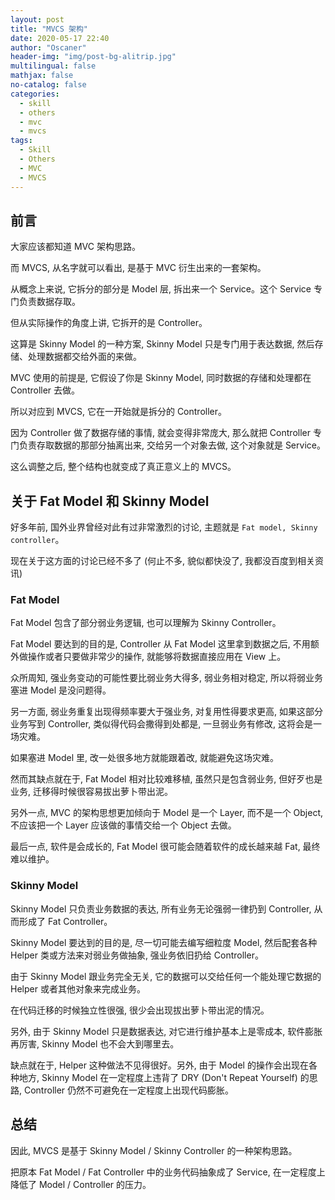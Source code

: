 ```yaml
---
layout: post
title: "MVCS 架构"
date: 2020-05-17 22:40
author: "Oscaner"
header-img: "img/post-bg-alitrip.jpg"
multilingual: false
mathjax: false
no-catalog: false
categories:
  - skill
  - others
  - mvc
  - mvcs
tags:
  - Skill
  - Others
  - MVC
  - MVCS
---
```


## 前言

大家应该都知道 MVC 架构思路。

而 MVCS, 从名字就可以看出, 是基于 MVC 衍生出来的一套架构。

从概念上来说, 它拆分的部分是 Model 层, 拆出来一个 Service。这个 Service 专门负责数据存取。

但从实际操作的角度上讲, 它拆开的是 Controller。

这算是 Skinny Model 的一种方案, Skinny Model 只是专门用于表达数据, 然后存储、处理数据都交给外面的来做。

MVC 使用的前提是, 它假设了你是 Skinny Model, 同时数据的存储和处理都在 Controller 去做。

所以对应到 MVCS, 它在一开始就是拆分的 Controller。

因为 Controller 做了数据存储的事情, 就会变得非常庞大, 那么就把 Controller 专门负责存取数据的那部分抽离出来, 交给另一个对象去做, 这个对象就是 Service。

这么调整之后, 整个结构也就变成了真正意义上的 MVCS。

## 关于 Fat Model 和 Skinny Model

好多年前, 国外业界曾经对此有过非常激烈的讨论, 主题就是 `Fat model, Skinny controller`。

现在关于这方面的讨论已经不多了 (何止不多, 貌似都快没了, 我都没百度到相关资讯)

### Fat Model

Fat Model 包含了部分弱业务逻辑, 也可以理解为 Skinny Controller。

Fat Model 要达到的目的是, Controller 从 Fat Model 这里拿到数据之后, 不用额外做操作或者只要做非常少的操作, 就能够将数据直接应用在 View 上。

众所周知, 强业务变动的可能性要比弱业务大得多, 弱业务相对稳定, 所以将弱业务塞进 Model 是没问题得。

另一方面, 弱业务重复出现得频率要大于强业务, 对复用性得要求更高, 如果这部分业务写到 Controller, 类似得代码会撒得到处都是, 一旦弱业务有修改, 这将会是一场灾难。

如果塞进 Model 里, 改一处很多地方就能跟着改, 就能避免这场灾难。

然而其缺点就在于, Fat Model 相对比较难移植, 虽然只是包含弱业务, 但好歹也是业务, 迁移得时候很容易拔出萝卜带出泥。

另外一点, MVC 的架构思想更加倾向于 Model 是一个 Layer, 而不是一个 Object, 不应该把一个 Layer 应该做的事情交给一个 Object 去做。

最后一点, 软件是会成长的, Fat Model 很可能会随着软件的成长越来越 Fat, 最终难以维护。

### Skinny Model

Skinny Model 只负责业务数据的表达, 所有业务无论强弱一律扔到 Controller, 从而形成了 Fat Controller。

Skinny Model 要达到的目的是, 尽一切可能去编写细粒度 Model, 然后配套各种 Helper 类或方法来对弱业务做抽象, 强业务依旧扔给 Controller。

由于 Skinny Model 跟业务完全无关, 它的数据可以交给任何一个能处理它数据的 Helper 或者其他对象来完成业务。

在代码迁移的时候独立性很强, 很少会出现拔出萝卜带出泥的情况。

另外, 由于 Skinny Model 只是数据表达, 对它进行维护基本上是零成本, 软件膨胀再厉害, Skinny Model 也不会大到哪里去。

缺点就在于, Helper 这种做法不见得很好。另外, 由于 Model 的操作会出现在各种地方, Skinny Model 在一定程度上违背了 DRY (Don't Repeat Yourself) 的思路, Controller 仍然不可避免在一定程度上出现代码膨胀。

## 总结

因此, MVCS 是基于 Skinny Model / Skinny Controller 的一种架构思路。

把原本 Fat Model / Fat Controller 中的业务代码抽象成了 Service, 在一定程度上降低了 Model / Controller 的压力。
